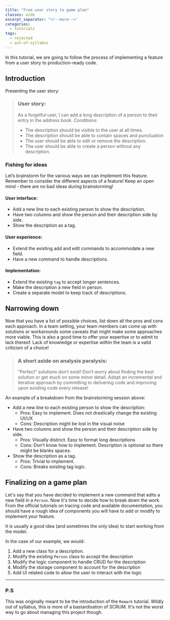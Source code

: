 ```yaml
---
title: "From user story to game plan"
classes: wide
excerpt_separator: "<!--more-->"
categories:
  - tutorials
tags:
  - rejected
  - out-of-syllabus
---
```


In this tutorial, we are going to follow the process of implementing a feature from a user story to production-ready code.
<!--more-->
## Introduction 

Presenting the user story:

> ### User story: 
> As a forgetful user, I can add a long description of a person to their entry in the address book.
Conditions:
> * The description should be visible to the user at all times.
> * The description should be able to contain spaces and punctuation
> * The user should be able to edit or remove the description.
> * The user should be able to create a person without any description.

### Fishing for ideas
Let’s brainstorm for the various ways we can implement this feature.
Remember to consider the different aspects of a feature!
Keep an open mind - there are no bad ideas during brainstorming! 

#### User interface:
* Add a new line to each existing person to show the description.
* Have two columns and show the person and their description side by side.
* Show the description as a tag.

#### User experience: 
* Extend the existing add and edit commands to accommodate a new field.
* Have a new command to handle descriptions.

#### Implementation:
* Extend the existing `tag` to accept longer sentences.
* Make the description a new field in person.
* Create a separate model to keep track of descriptions. 

## Narrowing down
Now that you have a list of possible choices, list down all the pros and cons each approach.
In a team setting, your team members can come up with solutions or workarounds some caveats that might make some approaches more viable.
This is also a good time to offer your expertise or to admit to lack thereof.
Lack of knowledge or expertise within the team is a valid criticism of a choice! 

> ### A short aside on analysis paralysis:
> “Perfect” solutions don’t exist! 
> Don’t worry about finding the best solution or get stuck on some minor detail.
> Adopt an incremental and iterative approach by committing to delivering code and improving upon existing code every release!

An example of a breakdown from the brainstorming session above:

* Add a new line to each existing person to show the description:
    * Pros: Easy to implement. Does not drastically change the existing UI/UX
    * Cons: Description might be lost in the visual noise 
* Have two columns and show the person and their description side by side.
    * Pros: Visually distinct. Easy to format long descriptions 
    * Cons: Don’t know how to implement. Description is optional so there might be blanks spaces.
* Show the description as a tag.
    * Pros: Trivial to implement.
    * Cons: Breaks existing tag logic. 

## Finalizing on a game plan

Let's say that you have decided to implement a new command that edits a new field in a `Person`.
Now it's time to decide how to break down the work.
From the official tutorials on tracing code and available documentation, you should have a rough idea of components you will have to add or modify to implement your feature.

It is usually a good idea (and sometimes the only idea) to start working from the model.

In the case of our example, we would:

1. Add a new class for a description.
1. Modify the existing `Person` class to accept the description
1. Modify the logic component to handle CRUD for the description
1. Modify the storage component to account for the description
1. Add UI related code to allow the user to interact with the logic

---

### P.S 

This was originally meant to be the introduction of the `Remark` tutorial. 
Wildly out of syllabus, this is more of a bastardisation of SCRUM.
It's not the worst way to go about managing this project though. 
  

